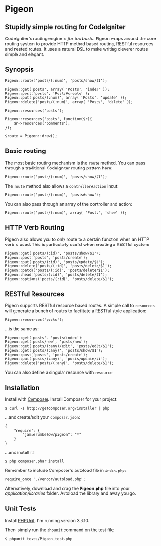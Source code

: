 # Pigeon
## Stupidly simple routing for CodeIgniter

CodeIgniter's routing engine is _far too basic_. Pigeon wraps around the core routing system to provide HTTP method based routing, RESTful resources and nested routes. It uses a natural DSL to make writing cleverer routes simple and elegant.

## Synopsis

	Pigeon::route('posts/(:num)', 'posts/show/$1');

	Pigeon::get('posts', array( 'Posts', 'index' ));
	Pigeon::post('posts', 'Posts#create' );
	Pigeon::put('posts/(:num)', array( 'Posts', 'update' ));
	Pigeon::delete('posts/(:num)', array( 'Posts', 'delete' ));

	Pigeon::resources('posts');

	Pigeon::resources('posts', function($r){
		$r->resources('comments');
	});

	$route = Pigeon::draw();

## Basic routing

The most basic routing mechanism is the `route` method. You can pass through a traditional CodeIgniter routing pattern here:

	Pigeon::route('posts/(:num)', 'posts/show/$1');

The `route` method also allows a `controller#action` input:

	Pigeon::route('posts/(:num)', 'posts#show');

You can also pass through an array of the controller and action:

	Pigeon::route('posts/(:num)', array( 'Posts', 'show' ));

## HTTP Verb Routing

Pigeon also allows you to only route to a certain function when an HTTP verb is used. This is particularly useful when creating a RESTful system:

	Pigeon::get('posts/(:id)', 'posts/show/$1');
	Pigeon::post('posts', 'posts/create');
	Pigeon::put('posts/(:id)', 'posts/update/$1');
	Pigeon::delete('posts/(:id)', 'posts/delete/$1');
	Pigeon::patch('posts/(:id)', 'posts/delete/$1');
	Pigeon::head('posts/(:id)', 'posts/delete/$1');
	Pigeon::options('posts/(:id)', 'posts/delete/$1');

## RESTful Resources

Pigeon supports RESTful resource based routes. A simple call to `resources` will generate a bunch of routes to facilitate a RESTful style application:

	Pigeon::resources('posts');

...is the same as:

	Pigeon::get('posts', 'posts/index');
	Pigeon::get('posts/new', 'posts/new');
	Pigeon::get('posts/(:any)/edit', 'posts/edit/$1');
	Pigeon::get('posts/(:any)', 'posts/show/$1');
	Pigeon::post('posts', 'posts/create');
	Pigeon::put('posts/(:any)', 'posts/update/$1');
	Pigeon::delete('posts/(:any)', 'posts/delete/$1');

You can also define a singular resource with `resource`.

## Installation

Install with [Composer](http://getcomposer.org/). Install Composer for your project:

    $ curl -s http://getcomposer.org/installer | php

...and create/edit your `composer.json`:

    {
        "require": {
            "jamierumbelow/pigeon": "*"
        }
    }

...and install it!

    $ php composer.phar install

Remember to include Composer's autoload file in `index.php`:

    require_once './vendor/autoload.php';

Alternatively, download and drag the **Pigeon.php** file into your _application/libraries_ folder. Autoload the library and away you go.

Unit Tests
----------

Install [PHPUnit](https://github.com/sebastianbergmann/phpunit). I'm running version 3.6.10.

Then, simply run the `phpunit` command on the test file:

    $ phpunit tests/Pigeon_test.php